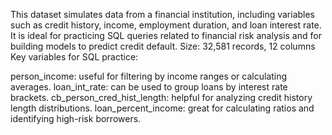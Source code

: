 This dataset simulates data from a financial institution, including variables such as credit history, income, employment duration, and loan interest rate. It is ideal for practicing SQL queries related to financial risk analysis and for building models to predict credit default.
Size: 32,581 records, 12 columns
Key variables for SQL practice:

person_income: useful for filtering by income ranges or calculating averages.
loan_int_rate: can be used to group loans by interest rate brackets.
cb_person_cred_hist_length: helpful for analyzing credit history length distributions.
loan_percent_income: great for calculating ratios and identifying high-risk borrowers.
